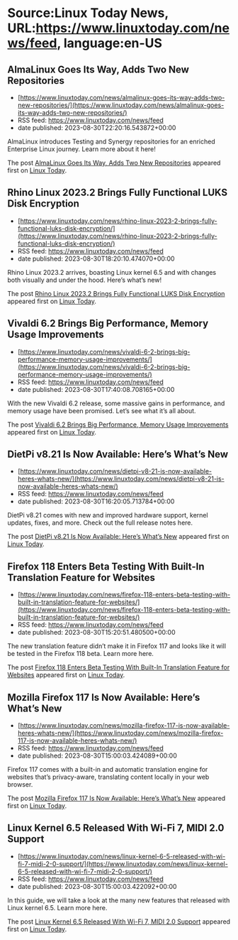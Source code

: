 # Source:Linux Today News, URL:https://www.linuxtoday.com/news/feed, language:en-US

## AlmaLinux Goes Its Way, Adds Two New Repositories
 - [https://www.linuxtoday.com/news/almalinux-goes-its-way-adds-two-new-repositories/](https://www.linuxtoday.com/news/almalinux-goes-its-way-adds-two-new-repositories/)
 - RSS feed: https://www.linuxtoday.com/news/feed
 - date published: 2023-08-30T22:20:16.543872+00:00

<p>AlmaLinux introduces Testing and Synergy repositories for an enriched Enterprise Linux journey. Learn more about it here!</p>
<p>The post <a href="https://www.linuxtoday.com/news/almalinux-goes-its-way-adds-two-new-repositories/" rel="nofollow">AlmaLinux Goes Its Way, Adds Two New Repositories</a> appeared first on <a href="https://www.linuxtoday.com" rel="nofollow">Linux Today</a>.</p>

## Rhino Linux 2023.2 Brings Fully Functional LUKS Disk Encryption
 - [https://www.linuxtoday.com/news/rhino-linux-2023-2-brings-fully-functional-luks-disk-encryption/](https://www.linuxtoday.com/news/rhino-linux-2023-2-brings-fully-functional-luks-disk-encryption/)
 - RSS feed: https://www.linuxtoday.com/news/feed
 - date published: 2023-08-30T18:20:10.474070+00:00

<p>Rhino Linux 2023.2 arrives, boasting Linux kernel 6.5 and with changes both visually and under the hood. Here’s what’s new!</p>
<p>The post <a href="https://www.linuxtoday.com/news/rhino-linux-2023-2-brings-fully-functional-luks-disk-encryption/" rel="nofollow">Rhino Linux 2023.2 Brings Fully Functional LUKS Disk Encryption</a> appeared first on <a href="https://www.linuxtoday.com" rel="nofollow">Linux Today</a>.</p>

## Vivaldi 6.2 Brings Big Performance, Memory Usage Improvements
 - [https://www.linuxtoday.com/news/vivaldi-6-2-brings-big-performance-memory-usage-improvements/](https://www.linuxtoday.com/news/vivaldi-6-2-brings-big-performance-memory-usage-improvements/)
 - RSS feed: https://www.linuxtoday.com/news/feed
 - date published: 2023-08-30T17:40:08.708165+00:00

<p>With the new Vivaldi 6.2 release, some massive gains in performance, and memory usage have been promised. Let&#8217;s see what it&#8217;s all about.</p>
<p>The post <a href="https://www.linuxtoday.com/news/vivaldi-6-2-brings-big-performance-memory-usage-improvements/" rel="nofollow">Vivaldi 6.2 Brings Big Performance, Memory Usage Improvements</a> appeared first on <a href="https://www.linuxtoday.com" rel="nofollow">Linux Today</a>.</p>

## DietPi v8.21 Is Now Available: Here’s What’s New
 - [https://www.linuxtoday.com/news/dietpi-v8-21-is-now-available-heres-whats-new/](https://www.linuxtoday.com/news/dietpi-v8-21-is-now-available-heres-whats-new/)
 - RSS feed: https://www.linuxtoday.com/news/feed
 - date published: 2023-08-30T16:20:05.713784+00:00

<p>DietPi v8.21 comes with new and improved hardware support, kernel updates, fixes, and more. Check out the full release notes here.</p>
<p>The post <a href="https://www.linuxtoday.com/news/dietpi-v8-21-is-now-available-heres-whats-new/" rel="nofollow">DietPi v8.21 Is Now Available: Here&#8217;s What&#8217;s New</a> appeared first on <a href="https://www.linuxtoday.com" rel="nofollow">Linux Today</a>.</p>

## Firefox 118 Enters Beta Testing With Built-In Translation Feature for Websites
 - [https://www.linuxtoday.com/news/firefox-118-enters-beta-testing-with-built-in-translation-feature-for-websites/](https://www.linuxtoday.com/news/firefox-118-enters-beta-testing-with-built-in-translation-feature-for-websites/)
 - RSS feed: https://www.linuxtoday.com/news/feed
 - date published: 2023-08-30T15:20:51.480500+00:00

<p>The new translation feature didn’t make it in Firefox 117 and looks like it will be tested in the Firefox 118 beta. Learn more here.</p>
<p>The post <a href="https://www.linuxtoday.com/news/firefox-118-enters-beta-testing-with-built-in-translation-feature-for-websites/" rel="nofollow">Firefox 118 Enters Beta Testing With Built-In Translation Feature for Websites</a> appeared first on <a href="https://www.linuxtoday.com" rel="nofollow">Linux Today</a>.</p>

## Mozilla Firefox 117 Is Now Available: Here’s What’s New
 - [https://www.linuxtoday.com/news/mozilla-firefox-117-is-now-available-heres-whats-new/](https://www.linuxtoday.com/news/mozilla-firefox-117-is-now-available-heres-whats-new/)
 - RSS feed: https://www.linuxtoday.com/news/feed
 - date published: 2023-08-30T15:00:03.424089+00:00

<p>Firefox 117 comes with a built-in and automatic translation engine for websites that’s privacy-aware, translating content locally in your web browser.</p>
<p>The post <a href="https://www.linuxtoday.com/news/mozilla-firefox-117-is-now-available-heres-whats-new/" rel="nofollow">Mozilla Firefox 117 Is Now Available: Here’s What’s New</a> appeared first on <a href="https://www.linuxtoday.com" rel="nofollow">Linux Today</a>.</p>

## Linux Kernel 6.5 Released With Wi-Fi 7, MIDI 2.0 Support
 - [https://www.linuxtoday.com/news/linux-kernel-6-5-released-with-wi-fi-7-midi-2-0-support/](https://www.linuxtoday.com/news/linux-kernel-6-5-released-with-wi-fi-7-midi-2-0-support/)
 - RSS feed: https://www.linuxtoday.com/news/feed
 - date published: 2023-08-30T15:00:03.422092+00:00

<p>In this guide, we will take a look at the many new features that released with Linux kernel 6.5. Learn more here.</p>
<p>The post <a href="https://www.linuxtoday.com/news/linux-kernel-6-5-released-with-wi-fi-7-midi-2-0-support/" rel="nofollow">Linux Kernel 6.5 Released With Wi-Fi 7, MIDI 2.0 Support</a> appeared first on <a href="https://www.linuxtoday.com" rel="nofollow">Linux Today</a>.</p>

